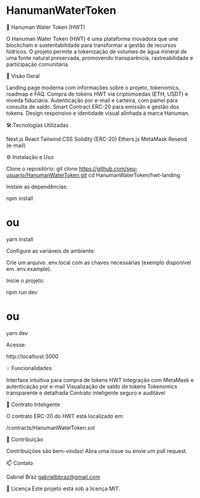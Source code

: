 # HanumanWaterToken
🌊 Hanuman Water Token (HWT)

O Hanuman Water Token (HWT) é uma plataforma inovadora que une blockchain e sustentabilidade para transformar a gestão de recursos hídricos. O projeto permite a tokenização de volumes de água mineral de uma fonte natural preservada, promovendo transparência, rastreabilidade e participação comunitária.

🚀 Visão Geral

Landing page moderna com informações sobre o projeto, tokenomics, roadmap e FAQ.
Compra de tokens HWT via criptomoedas (ETH, USDT) e moeda fiduciária.
Autenticação por e-mail e carteira, com painel para consulta de saldo.
Smart Contract ERC-20 para emissão e gestão dos tokens.
Design responsivo e identidade visual alinhada à marca Hanuman.


🛠️ Tecnologias Utilizadas

Next.js
React
Tailwind CSS
Solidity (ERC-20)
Ethers.js
MetaMask
Resend (e-mail)

⚙️ Instalação e Uso

Clone o repositório:
git clone https://github.com/seu-usuario/HanumanWaterToken.git
cd HanumanWaterToken/hwt-landing

Instale as dependências:

npm install
# ou
yarn install

Configure as variáveis de ambiente:

Crie um arquivo .env.local com as chaves necessárias (exemplo disponível em .env.example).

Inicie o projeto:

npm run dev
# ou
yarn dev

Acesse:

http://localhost:3000

💡 Funcionalidades

Interface intuitiva para compra de tokens HWT
Integração com MetaMask e autenticação por e-mail
Visualização de saldo de tokens
Tokenomics transparente e detalhada
Contrato inteligente seguro e auditável

📄 Contrato Inteligente

O contrato ERC-20 do HWT está localizado em:

/contracts/HanumanWaterToken.sol

🤝 Contribuição

Contribuições são bem-vindas!
Abra uma issue ou envie um pull request.

📫 Contato

Gabriel Braz
gabrielbbraz@gmail.com

📝 Licença
Este projeto está sob a licença MIT.

